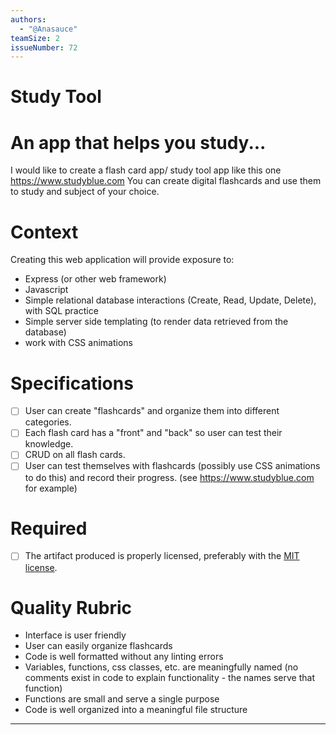 ```yaml
---
authors:
  - "@Anasauce"
teamSize: 2
issueNumber: 72
---
```


# Study Tool

# An app that helps you study...

I would like to create a flash card app/ study tool app like this one https://www.studyblue.com
 You can create digital flashcards and use them to study and subject of your choice.
# Context

Creating this web application will provide exposure to:
- Express (or other web framework)
- Javascript
- Simple relational database interactions (Create, Read, Update, Delete), with SQL practice
- Simple server side templating (to render data retrieved from the database)
- work with CSS animations
# Specifications
- [ ] User can create "flashcards" and organize them into different categories.
- [ ] Each flash card has a "front" and "back" so user can test their knowledge.
- [ ] CRUD on all flash cards.
- [ ] User can test themselves with flashcards (possibly use CSS animations to do this) and record their progress. (see https://www.studyblue.com for example)
# Required
- [ ] The artifact produced is properly licensed, preferably with the [MIT license](https://opensource.org/licenses/MIT).
# Quality Rubric
- Interface is user friendly
- User can easily organize flashcards
- Code is well formatted without any linting errors
- Variables, functions, css classes, etc. are meaningfully named (no comments exist in code to explain functionality - the names serve that function)
- Functions are small and serve a single purpose
- Code is well organized into a meaningful file structure

---
